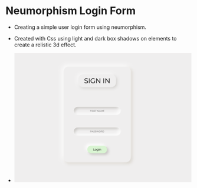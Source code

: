 # Neumorphism Login Form

- Creating a simple user login form using neumorphism.
- Created with Css using light and dark box shadows on elements to create a relistic 3d effect.


- ![Image of form](images/form-img.png)